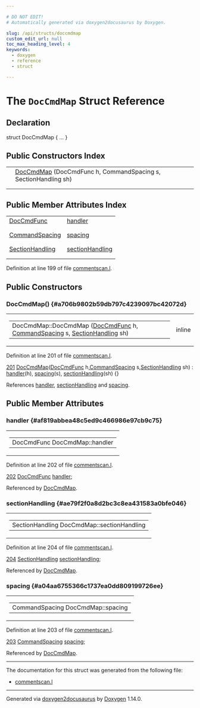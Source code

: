 ```yaml
---

# DO NOT EDIT!
# Automatically generated via doxygen2docusaurus by Doxygen.

slug: /api/structs/doccmdmap
custom_edit_url: null
toc_max_heading_level: 4
keywords:
  - doxygen
  - reference
  - struct

---
```


<div class="doxyPage">

# The `DocCmdMap` Struct Reference



## Declaration

<div class="doxyDeclaration">
struct DocCmdMap { ... }
</div>

## Public Constructors Index

<table class="doxyMembersIndex">

<tr class="doxyMemberIndexItem">
<td class="doxyMemberIndexItemType" align="left" valign="top"></td>
<td class="doxyMemberIndexItemName" align="left" valign="top"><a href="#a706b9802b59db797c4239097bc42072d">DocCmdMap</a> (DocCmdFunc h, CommandSpacing s, SectionHandling sh)</td>
</tr>
<tr class="doxyMemberIndexDescription">
<td class="doxyMemberIndexDescriptionLeft"></td>
<td class="doxyMemberIndexDescriptionRight">
</td>
</tr>
<tr class="doxyMemberIndexSeparator">
<td class="doxyMemberIndexSeparator" colspan="2"></td>
</tr>

</table>

## Public Member Attributes Index

<table class="doxyMembersIndex">

<tr class="doxyMemberIndexItem">
<td class="doxyMemberIndexItemType" align="left" valign="top"><a href="/web-doxygen/docs/api/files/src/commentscan-l/#a5f0ef51d0304321a0f49bce394f3b4d2">DocCmdFunc</a></td>
<td class="doxyMemberIndexItemName" align="left" valign="top"><a href="#af819abbea48c5ed9c466986e97cb9c75">handler</a></td>
</tr>
<tr class="doxyMemberIndexDescription">
<td class="doxyMemberIndexDescriptionLeft"></td>
<td class="doxyMemberIndexDescriptionRight">
</td>
</tr>
<tr class="doxyMemberIndexSeparator">
<td class="doxyMemberIndexSeparator" colspan="2"></td>
</tr>

<tr class="doxyMemberIndexItem">
<td class="doxyMemberIndexItemType" align="left" valign="top"><a href="/web-doxygen/docs/api/files/src/commentscan-l/#abef2fa9b94f622b395476cf09af989c4">CommandSpacing</a></td>
<td class="doxyMemberIndexItemName" align="left" valign="top"><a href="#a04aa6755366c1737ea0dd809199726ee">spacing</a></td>
</tr>
<tr class="doxyMemberIndexDescription">
<td class="doxyMemberIndexDescriptionLeft"></td>
<td class="doxyMemberIndexDescriptionRight">
</td>
</tr>
<tr class="doxyMemberIndexSeparator">
<td class="doxyMemberIndexSeparator" colspan="2"></td>
</tr>

<tr class="doxyMemberIndexItem">
<td class="doxyMemberIndexItemType" align="left" valign="top"><a href="/web-doxygen/docs/api/files/src/commentscan-l/#a205d66eb47b7b683a5fe48bc30cb0119">SectionHandling</a></td>
<td class="doxyMemberIndexItemName" align="left" valign="top"><a href="#ae79f2f0a8d2bc3c8ea431583a0bfe046">sectionHandling</a></td>
</tr>
<tr class="doxyMemberIndexDescription">
<td class="doxyMemberIndexDescriptionLeft"></td>
<td class="doxyMemberIndexDescriptionRight">
</td>
</tr>
<tr class="doxyMemberIndexSeparator">
<td class="doxyMemberIndexSeparator" colspan="2"></td>
</tr>

</table>


<p>Definition at line 199 of file <a href="/web-doxygen/docs/api/files/src/commentscan-l">commentscan.l</a>.</p>


<div class="doxySectionDef">

## Public Constructors

### DocCmdMap() {#a706b9802b59db797c4239097bc42072d}

<div class="doxyMemberItem">
<div class="doxyMemberProto">
<table class="doxyMemberLabels">
<tr class="doxyMemberLabels">
<td class="doxyMemberLabelsLeft">
<table class="doxyMemberName">
<tr>
<td class="doxyMemberName">DocCmdMap::DocCmdMap (<a href="/web-doxygen/docs/api/files/src/commentscan-l/#a5f0ef51d0304321a0f49bce394f3b4d2">DocCmdFunc</a> h, <a href="/web-doxygen/docs/api/files/src/commentscan-l/#abef2fa9b94f622b395476cf09af989c4">CommandSpacing</a> s, <a href="/web-doxygen/docs/api/files/src/commentscan-l/#a205d66eb47b7b683a5fe48bc30cb0119">SectionHandling</a> sh)</td>
</tr>
</table>
</td>
<td class="doxyMemberLabelsRight">
<span class="doxyMemberLabels">
<span class="doxyMemberLabel inline">inline</span>
</span>
</td>
</tr>
</table>
</div>
<div class="doxyMemberDoc">



<p>Definition at line 201 of file <a href="/web-doxygen/docs/api/files/src/commentscan-l">commentscan.l</a>.</p>


<div class="doxyProgramListing">

<div class="doxyCodeLine"><span class="doxyLineNumber"><a href="#a706b9802b59db797c4239097bc42072d">201</a></span><span class="doxyLineContent"><span class="doxyHighlight">  <a href="#a706b9802b59db797c4239097bc42072d">DocCmdMap</a>(<a href="/web-doxygen/docs/api/files/src/commentscan-l/#a5f0ef51d0304321a0f49bce394f3b4d2">DocCmdFunc</a> h,<a href="/web-doxygen/docs/api/files/src/commentscan-l/#abef2fa9b94f622b395476cf09af989c4">CommandSpacing</a> s,<a href="/web-doxygen/docs/api/files/src/commentscan-l/#a205d66eb47b7b683a5fe48bc30cb0119">SectionHandling</a> sh) : <a href="#af819abbea48c5ed9c466986e97cb9c75">handler</a>(h), <a href="#a04aa6755366c1737ea0dd809199726ee">spacing</a>(s), <a href="#ae79f2f0a8d2bc3c8ea431583a0bfe046">sectionHandling</a>(sh) {}</span></span></div>

</div>


<p>References <a href="#af819abbea48c5ed9c466986e97cb9c75">handler</a>, <a href="#ae79f2f0a8d2bc3c8ea431583a0bfe046">sectionHandling</a> and <a href="#a04aa6755366c1737ea0dd809199726ee">spacing</a>.</p>

</div>
</div>

</div>

<div class="doxySectionDef">

## Public Member Attributes

### handler {#af819abbea48c5ed9c466986e97cb9c75}

<div class="doxyMemberItem">
<div class="doxyMemberProto">
<table class="doxyMemberLabels">
<tr class="doxyMemberLabels">
<td class="doxyMemberLabelsLeft">
<table class="doxyMemberName">
<tr>
<td class="doxyMemberName">DocCmdFunc DocCmdMap::handler</td>
</tr>
</table>
</td>
</tr>
</table>
</div>
<div class="doxyMemberDoc">



<p>Definition at line 202 of file <a href="/web-doxygen/docs/api/files/src/commentscan-l">commentscan.l</a>.</p>


<div class="doxyProgramListing">

<div class="doxyCodeLine"><span class="doxyLineNumber"><a href="#af819abbea48c5ed9c466986e97cb9c75">202</a></span><span class="doxyLineContent"><span class="doxyHighlight">  <a href="/web-doxygen/docs/api/files/src/commentscan-l/#a5f0ef51d0304321a0f49bce394f3b4d2">DocCmdFunc</a>      <a href="#af819abbea48c5ed9c466986e97cb9c75">handler</a>;</span></span></div>

</div>


<p>Referenced by <a href="#a706b9802b59db797c4239097bc42072d">DocCmdMap</a>.</p>

</div>
</div>

### sectionHandling {#ae79f2f0a8d2bc3c8ea431583a0bfe046}

<div class="doxyMemberItem">
<div class="doxyMemberProto">
<table class="doxyMemberLabels">
<tr class="doxyMemberLabels">
<td class="doxyMemberLabelsLeft">
<table class="doxyMemberName">
<tr>
<td class="doxyMemberName">SectionHandling DocCmdMap::sectionHandling</td>
</tr>
</table>
</td>
</tr>
</table>
</div>
<div class="doxyMemberDoc">



<p>Definition at line 204 of file <a href="/web-doxygen/docs/api/files/src/commentscan-l">commentscan.l</a>.</p>


<div class="doxyProgramListing">

<div class="doxyCodeLine"><span class="doxyLineNumber"><a href="#ae79f2f0a8d2bc3c8ea431583a0bfe046">204</a></span><span class="doxyLineContent"><span class="doxyHighlight">  <a href="/web-doxygen/docs/api/files/src/commentscan-l/#a205d66eb47b7b683a5fe48bc30cb0119">SectionHandling</a> <a href="#ae79f2f0a8d2bc3c8ea431583a0bfe046">sectionHandling</a>;</span></span></div>

</div>


<p>Referenced by <a href="#a706b9802b59db797c4239097bc42072d">DocCmdMap</a>.</p>

</div>
</div>

### spacing {#a04aa6755366c1737ea0dd809199726ee}

<div class="doxyMemberItem">
<div class="doxyMemberProto">
<table class="doxyMemberLabels">
<tr class="doxyMemberLabels">
<td class="doxyMemberLabelsLeft">
<table class="doxyMemberName">
<tr>
<td class="doxyMemberName">CommandSpacing DocCmdMap::spacing</td>
</tr>
</table>
</td>
</tr>
</table>
</div>
<div class="doxyMemberDoc">



<p>Definition at line 203 of file <a href="/web-doxygen/docs/api/files/src/commentscan-l">commentscan.l</a>.</p>


<div class="doxyProgramListing">

<div class="doxyCodeLine"><span class="doxyLineNumber"><a href="#a04aa6755366c1737ea0dd809199726ee">203</a></span><span class="doxyLineContent"><span class="doxyHighlight">  <a href="/web-doxygen/docs/api/files/src/commentscan-l/#abef2fa9b94f622b395476cf09af989c4">CommandSpacing</a>  <a href="#a04aa6755366c1737ea0dd809199726ee">spacing</a>;</span></span></div>

</div>


<p>Referenced by <a href="#a706b9802b59db797c4239097bc42072d">DocCmdMap</a>.</p>

</div>
</div>

</div>

<hr/>

The documentation for this struct was generated from the following file:

<ul>
<li><a href="/web-doxygen/docs/api/files/src/commentscan-l">commentscan.l</a></li>
</ul>

<hr/>

<p class="doxyGeneratedBy">Generated via <a href="https://github.com/xpack/doxygen2docusaurus">doxygen2docusaurus</a> by <a href="https://www.doxygen.nl">Doxygen</a> 1.14.0.</p>

</div>
